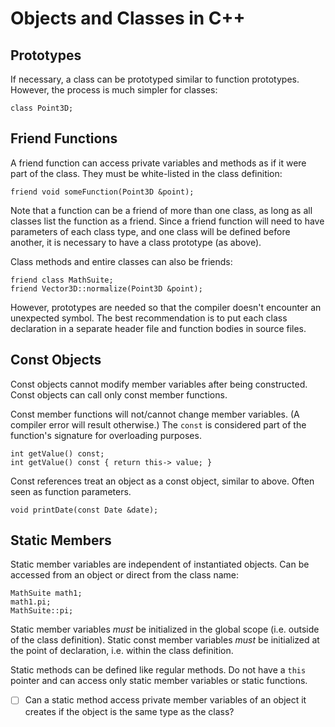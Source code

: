 # Objects and Classes in C++ #
## Prototypes ##
If necessary, a class can be prototyped similar to function prototypes.
However, the process is much simpler for classes:
```
class Point3D;
```

## Friend Functions ##
A friend function can access private variables and methods as if it were part of
the class.  They must be white-listed in the class definition:
```
friend void someFunction(Point3D &point);
```

Note that a function can be a friend of more than one class, as long as all
classes list the function as a friend.  Since a friend function will need to
have parameters of each class type, and one class will be defined before
another, it is necessary to have a class prototype (as above).

Class methods and entire classes can also be friends:
```
friend class MathSuite;
friend Vector3D::normalize(Point3D &point);
```

However, prototypes are needed so that the compiler doesn't encounter an
unexpected symbol.  The best recommendation is to put each class declaration in
a separate header file and function bodies in source files.

## Const Objects ##
Const objects cannot modify member variables after being constructed.  Const
objects can call only const member functions.

Const member functions will not/cannot change member variables.  (A compiler
error will result otherwise.)  The `const` is considered part of the function's
signature for overloading purposes.
```
int getValue() const;
int getValue() const { return this-> value; }
```
Const references treat an object as a const object, similar to above.  Often
seen as function parameters.
```
void printDate(const Date &date);
```

## Static Members ##
Static member variables are independent of instantiated objects.  Can be
accessed from an object or direct from the class name:
```
MathSuite math1;
math1.pi;
MathSuite::pi;
```
Static member variables _must_ be initialized in the global scope (i.e. outside
of the class definition).  Static const member variables _must_ be initialized
at the point of declaration, i.e. within the class definition.

Static methods can be defined like regular methods.  Do not have a `this`
pointer and can access only static member variables or static functions.

* [ ] Can a static method access private member variables of an object it
      creates if the object is the same type as the class?
